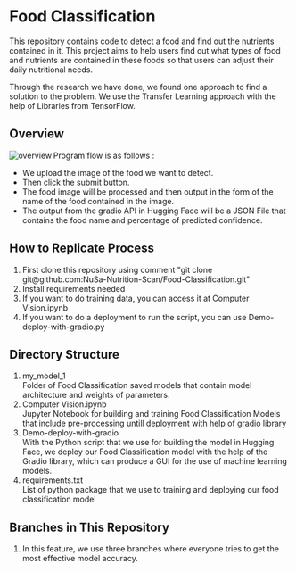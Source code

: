 <h1>Food Classification</h1>
<p>
This repository contains code to detect a food and find out the nutrients contained in it. This project aims to help users find out what types of food and nutrients are contained in these foods so that users can adjust their daily nutritional needs.

Through the research we have done, we found one approach to find a solution to the problem. We use the Transfer Learning approach with the help of Libraries from TensorFlow.
</p>

<h2>Overview</h2>
<p><img align="left" src="https://github.com/NuSa-Nutrition-Scan/Food-Detection/assets/81479217/61e4be79-ade6-4cd4-90a5-69ecc4c4965c" alt="overview" /></p>
<p>Program flow is as follows :</p>
<ul>
  <li>We upload the image of the food we want to detect.</li>
  <li>Then click the submit button.</li>
  <li>The food image will be processed and then output in the form of the name of the food contained in the image.</li>
  <li>The output from the gradio API in Hugging Face will be a JSON File that contains the food name and percentage of predicted confidence.</li>
</ul>

<h2>How to Replicate Process</h2>
<ol>
  <li>First clone this repository using comment "git clone git@github.com:NuSa-Nutrition-Scan/Food-Classification.git"</li>
  <li>Install requirements needed</li>
  <li>If you want to do training data, you can access it at Computer Vision.ipynb</li>
  <li>If you want to do a deployment to run the script, you can use Demo-deploy-with-gradio.py</li>
</ol>

<h2>Directory Structure</h2>
<ol>
  <li>my_model_1</li>
  Folder of Food Classification saved models that contain model architecture and weights of parameters.
  
  <li>Computer Vision.ipynb</li>
  Jupyter Notebook for building and training Food Classification Models that include pre-processing untill deployment with help of gradio library
  
  <li>Demo-deploy-with-gradio</li>
  With the Python script that we use for building the model in Hugging Face, we deploy our Food Classification model with the help of the Gradio library, which can
  produce a GUI for the use of machine learning models.
  
  <li>requirements.txt</li>
  List of python package that we use to training and deploying our food classification model
</ol>


<h2>Branches in This Repository</h2>
<ol>
  <li>In this feature, we use three branches where everyone tries to get the most effective model accuracy.</li>
</ol>



